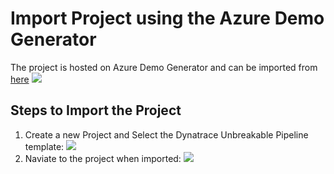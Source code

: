 # Import Project using the Azure Demo Generator 

The project is hosted on Azure Demo Generator and can be imported from [here](https://azuredevopsdemogenerator.azurewebsites.net/?name=dynatrace)
![](../../images/AzureDevopsImport1.PNG)

## Steps to Import the Project
1. Create a new Project and Select the Dynatrace Unbreakable Pipeline template:
![](../../images/AzureDevopsImport2.PNG)
2. Naviate to the project when imported: 
![](../../images/AzureDevopsImport3.PNG)
